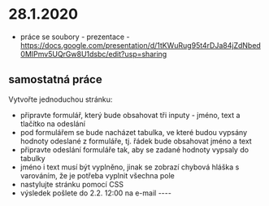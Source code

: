 # 28.1.2020

- práce se soubory - prezentace - https://docs.google.com/presentation/d/1tKWuRug95t4rDJa84jZdNbed0MIPmv5UQrGw8U1dsbc/edit?usp=sharing

## samostatná práce

Vytvořte jednoduchou stránku:
- připravte formulář, který bude obsahovat tři inputy - jméno, text a tlačítko na odeslání
- pod formulářem se bude nacházet tabulka, ve které budou vypsány hodnoty odeslané z formuláře, tj. řádek bude obsahovat jméno a text
- připravte odeslání formuláře tak, aby se zadané hodnoty vypsaly do tabulky
- jméno i text musí být vyplněno, jinak se zobrazí chybová hláška s varováním, že je potřeba vyplnit všechna pole
- nastylujte stránku pomocí CSS
- výsledek pošlete do 2.2. 12:00 na e-mail ----

